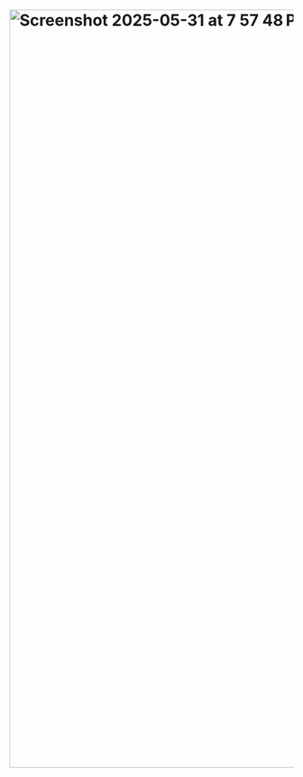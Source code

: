 # <img width="1344" alt="Screenshot 2025-05-31 at 7 57 48 PM" src="https://github.com/user-attachments/assets/df25b51e-3df4-455e-922d-f05231185755" />
